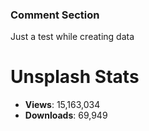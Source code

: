 ### Comment Section
Just a test while creating data

# Unsplash Stats
<!-- UNSPLASH-STATS:START -->
- **Views**: 15,163,034
- **Downloads**: 69,949
<!-- UNSPLASH-STATS:END -->
